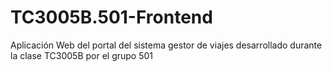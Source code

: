 # TC3005B.501-Frontend
Aplicación Web del portal del sistema gestor de viajes desarrollado durante la clase TC3005B por el grupo 501
